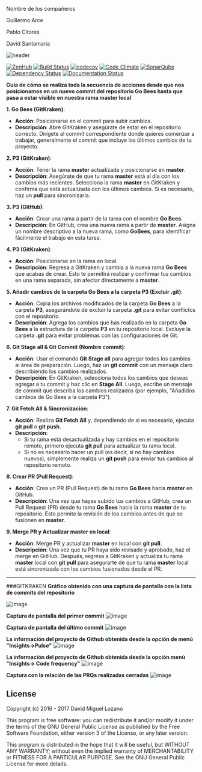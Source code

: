 Nombre de los compañeros

Guillermo Arce

Pablo Citores

David Santamaria


![header](https://cloud.githubusercontent.com/assets/6546265/22174630/785cdf04-dfe3-11e6-8cf4-024e8dc1c051.png)

[![ZenHub](https://raw.githubusercontent.com/ZenHubIO/support/master/zenhub-badge.png)](https://zenhub.com)
[![Build Status](https://travis-ci.org/davidmigloz/go-bees.svg?branch=master)](https://travis-ci.org/davidmigloz/go-bees)
[![codecov](https://codecov.io/gh/davidmigloz/go-bees/branch/master/graph/badge.svg)](https://codecov.io/gh/davidmigloz/go-bees)
[![Code Climate](https://codeclimate.com/github/davidmigloz/go-bees/badges/gpa.svg)](https://codeclimate.com/github/davidmigloz/go-bees)
[![SonarQube](https://sonarqube.com/api/badges/gate?key=go-bees)](https://sonarqube.com/component_measures/?id=go-bees)
[![Dependency Status](https://www.versioneye.com/user/projects/57f7b19e823b88004e06ad33/badge.svg?style=flat-square)](https://www.versioneye.com/user/projects/57f7b19e823b88004e06ad33)
[![Documentation Status](https://readthedocs.org/projects/go-bees/badge/?version=develop)](http://go-bees.readthedocs.io/es/develop/?badge=develop)

**Guía de cómo se realiza toda la secuencia de acciones desde que nos posicionamos en un nuevo commit del repositorio Go Bees hasta que pasa a estar visible en nuestra rama master local**

 **1. Go Bees (GitKraken)**:
   - **Acción**: Posicionarse en el commit para subir cambios.
   - **Descripción**: Abre GitKraken y asegúrate de estar en el repositorio correcto. Dirígete al commit correspondiente donde quieres comenzar a trabajar, generalmente el commit que incluye los últimos cambios de tu proyecto.

 **2. P3 (GitKraken)**:
   - **Acción**: Tener la rama **master** actualizada y posicionarse en **master**.
   - **Descripción**: Asegúrate de que tu rama **master** está al día con los cambios más recientes. Selecciona la rama **master** en GitKraken y confirma que está actualizada con los últimos cambios. Si es necesario, haz un **pull** para sincronizarla.

 **3. P3 (GitHub)**:
   - **Acción**: Crear una rama a partir de la tarea con el nombre **Go Bees**.
   - **Descripción**: En GitHub, crea una nueva rama a partir de **master**. Asigna un nombre descriptivo a la nueva rama, como **GoBees**, para identificar fácilmente el trabajo en esta tarea.

 **4. P3 (GitKraken)**:
   - **Acción**: Posicionarse en la rama en local.
   - **Descripción**: Regresa a GitKraken y cambia a la nueva rama **Go Bees** que acabas de crear. Esto te permitirá realizar y confirmar tus cambios en una rama separada, sin afectar directamente a **master**.

 **5. Añadir cambios de la carpeta Go Bees a la carpeta P3 (Excluir .git)**:
   - **Acción**: Copia los archivos modificados de la carpeta **Go Bees** a la carpeta **P3**, asegurándote de excluir la carpeta **.git** para evitar conflictos con el repositorio.
   - **Descripción**: Agrega los cambios que has realizado en la carpeta **Go Bees** a la estructura de la carpeta **P3** en tu repositorio local. Excluye la carpeta **.git** para evitar problemas con las configuraciones de Git.

 **6. Git Stage all & Git Commit (Nombre commit)**:
   - **Acción**: Usar el comando **Git Stage all** para agregar todos los cambios al área de preparación. Luego, haz un **git commit** con un mensaje claro describiendo los cambios realizados.
   - **Descripción**: En GitKraken, selecciona todos los cambios que deseas agregar a tu commit y haz clic en **Stage All**. Luego, escribe un mensaje de commit que describa los cambios realizados (por ejemplo, "Añadidos cambios de Go Bees a la carpeta P3").

 **7. Git Fetch All & Sincronización**:
   - **Acción**: Realiza **Git Fetch All** y, dependiendo de si es necesario, ejecuta **git pull** o **git push**.
   - **Descripción**:
     - Si tu rama está desactualizada y hay cambios en el repositorio remoto, primero ejecuta **git pull** para actualizar tu rama local.
     - Si no es necesario hacer un pull (es decir, si no hay cambios nuevos), simplemente realiza un **git push** para enviar tus cambios al repositorio remoto.

 **8. Crear PR (Pull Request)**:
   - **Acción**: Crea un PR (Pull Request) de tu rama **Go Bees** hacia **master** en GitHub.
   - **Descripción**: Una vez que hayas subido tus cambios a GitHub, crea un Pull Request (PR) desde tu rama **Go Bees** hacia la rama **master** de tu repositorio. Esto permite la revisión de los cambios antes de que se fusionen en **master**.

 **9. Merge PR y Actualizar master en local**:
   - **Acción**: Merge PR y actualizar **master** en local con **git pull**.
   - **Descripción**: Una vez que tu PR haya sido revisado y aprobado, haz el merge en GitHub. Después, regresa a GitKraken y actualiza tu rama **master** local con **git pull** para asegurarte de que tu rama **master** local está sincronizada con los cambios fusionados desde el PR.

---


###GITKRAKEN 
**Gráfico obtenido con una captura de pantalla con la lista de commits del repositorio**

![image](https://github.com/user-attachments/assets/95d2821d-188e-4864-aadf-5d2724e4300a)



**Captura de pantalla del primer commit**
![image](https://github.com/user-attachments/assets/5aadb7ae-5594-486d-a267-0ec580f2e91c)


**Captura de pantalla del último commit**
![image](https://github.com/user-attachments/assets/84dee2df-1b68-4257-9b1d-383c2b23ab10)



**La información del proyecto de Github obtenida desde la opción de menú "Insights→Pulse"**
![image](https://github.com/user-attachments/assets/6d8adb1a-0227-47fe-9c50-f1c263a528da)

**La información del proyecto de Github obtenida desde la opción menú "Insights→ Code frequency"**
![image](https://github.com/user-attachments/assets/f701d087-961d-4cc5-85bb-cbeff9b07705)

**Captura con la relación de las PRQs realizadas cerradas**
![image](https://github.com/user-attachments/assets/6782e03f-dbde-4048-8d8f-6b0e3426c074)






## License

Copyright (c) 2016 - 2017 David Miguel Lozano

This program is free software: you can redistribute it and/or modify
it under the terms of the GNU General Public License as published by
the Free Software Foundation, either version 3 of the License, or
any later version.

This program is distributed in the hope that it will be useful,
but WITHOUT ANY WARRANTY; without even the implied warranty of
MERCHANTABILITY or FITNESS FOR A PARTICULAR PURPOSE. See the
GNU General Public License for more details.
